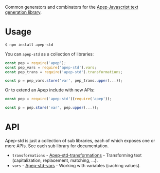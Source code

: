 Common generators and combinators for the [Apep Javascript text generation library][apep].

# Usage

```sh
$ npm install apep-std
```

You can `apep-std` as a collection of libraries:

```js
const pep = require('apep');
const pep_vars = require('apep-std').vars;
const pep_trans = require('apep-std').transformations;

const p = pep_vars.store('var', pep_trans.upper(...));
```

Or to extend an Apep include with new APIs:

```js
const pep = require('apep-std')(require('apep'));

const p = pep.store('var', pep.upper(...));
```

# API
Apep-std is just a collection of sub libraries, each of which exposes one or more APIs. See each sub library for documentation.

* `transformations` - [Apep-std-transformations](https://github.com/mattbierner/apep-std-transformations) - Transforming text (capitalization, replacement, matching, ...).
* `vars` - [Apep-std-vars](https://github.com/mattbierner/apep-std-vars) - Working with variables (caching values).


[apep]: https://github.com/mattbierner/apep

